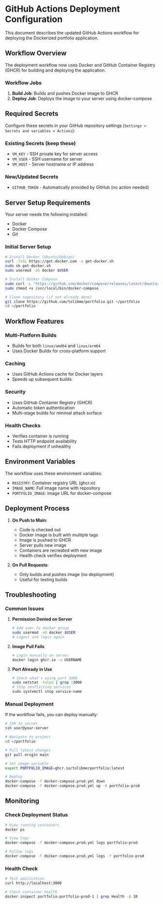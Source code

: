 # GitHub Actions Deployment Configuration

This document describes the updated GitHub Actions workflow for deploying the Dockerized portfolio application.

## Workflow Overview

The deployment workflow now uses Docker and GitHub Container Registry (GHCR) for building and deploying the application.

### Workflow Jobs

1. **Build Job**: Builds and pushes Docker image to GHCR
2. **Deploy Job**: Deploys the image to your server using docker-compose

## Required Secrets

Configure these secrets in your GitHub repository settings (`Settings > Secrets and variables > Actions`):

### Existing Secrets (keep these)
- `VM_KEY` - SSH private key for server access
- `VM_USER` - SSH username for server
- `VM_HOST` - Server hostname or IP address

### New/Updated Secrets
- `GITHUB_TOKEN` - Automatically provided by GitHub (no action needed)

## Server Setup Requirements

Your server needs the following installed:
- Docker
- Docker Compose
- Git

### Initial Server Setup

```bash
# Install Docker (Ubuntu/Debian)
curl -fsSL https://get.docker.com -o get-docker.sh
sudo sh get-docker.sh
sudo usermod -aG docker $USER

# Install Docker Compose
sudo curl -L "https://github.com/docker/compose/releases/latest/download/docker-compose-$(uname -s)-$(uname -m)" -o /usr/local/bin/docker-compose
sudo chmod +x /usr/local/bin/docker-compose

# Clone repository (if not already done)
git clone https://github.com/tolibme/portfolio.git ~/portfolio
cd ~/portfolio
```

## Workflow Features

### Multi-Platform Builds
- Builds for both `linux/amd64` and `linux/arm64`
- Uses Docker Buildx for cross-platform support

### Caching
- Uses GitHub Actions cache for Docker layers
- Speeds up subsequent builds

### Security
- Uses GitHub Container Registry (GHCR)
- Automatic token authentication
- Multi-stage builds for minimal attack surface

### Health Checks
- Verifies container is running
- Tests HTTP endpoint availability
- Fails deployment if unhealthy

## Environment Variables

The workflow uses these environment variables:

- `REGISTRY`: Container registry URL (ghcr.io)
- `IMAGE_NAME`: Full image name with repository
- `PORTFOLIO_IMAGE`: Image URL for docker-compose

## Deployment Process

1. **On Push to Main**:
   - Code is checked out
   - Docker image is built with multiple tags
   - Image is pushed to GHCR
   - Server pulls new image
   - Containers are recreated with new image
   - Health check verifies deployment

2. **On Pull Requests**:
   - Only builds and pushes image (no deployment)
   - Useful for testing builds

## Troubleshooting

### Common Issues

1. **Permission Denied on Server**
   ```bash
   # Add user to docker group
   sudo usermod -aG docker $USER
   # Logout and login again
   ```

2. **Image Pull Fails**
   ```bash
   # Login manually on server
   docker login ghcr.io -u USERNAME
   ```

3. **Port Already in Use**
   ```bash
   # Check what's using port 3000
   sudo netstat -tulpn | grep :3000
   # Stop conflicting services
   sudo systemctl stop service-name
   ```

### Manual Deployment

If the workflow fails, you can deploy manually:

```bash
# SSH to server
ssh user@your-server

# Navigate to project
cd ~/portfolio

# Pull latest changes
git pull origin main

# Set image variable
export PORTFOLIO_IMAGE=ghcr.io/tolibme/portfolio:latest

# Deploy
docker-compose -f docker-compose.prod.yml down
docker-compose -f docker-compose.prod.yml up -d portfolio-prod
```

## Monitoring

### Check Deployment Status
```bash
# View running containers
docker ps

# View logs
docker-compose -f docker-compose.prod.yml logs portfolio-prod

# Follow logs
docker-compose -f docker-compose.prod.yml logs -f portfolio-prod
```

### Health Check
```bash
# Test application
curl http://localhost:3000

# Check container health
docker inspect portfolio-portfolio-prod-1 | grep Health -A 10
```